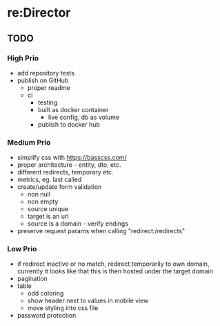 # re:Director

## TODO

### High Prio

- add repository tests
- publish on GitHub
  - proper readme
  - ci
    - testing
    - built as docker container
      - live config, db as volume
    - publish to docker hub

### Medium Prio

- simplify css with https://basscss.com/
- proper architecture - entity, dto, etc.
- different redirects, temporary etc.
- metrics, eg. last called
- create/update form validation
  - non null
  - non empty
  - source unique
  - target is an url
  - source is a domain - verify endings
- preserve request params when calling "redirect:/redirects"

### Low Prio

- if redirect inactive or no match, redirect temporarily to own domain, currently it looks like that this is then hosted under the target domain
- pagination
- table
  - odd coloring 
  - show header next to values in mobile view
  - move styling into css file
- password protection